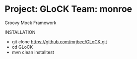 Project: GLoCK
Team: monroe
====

Groovy Mock Framework

INSTALLATION
* git clone https://github.com/mrjbee/GLoCK.git
* cd GLoCK
* mvn clean installtest
